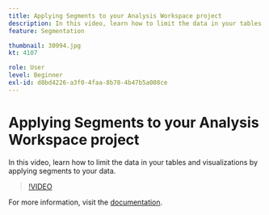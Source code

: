```yaml
---
title: Applying Segments to your Analysis Workspace project
description: In this video, learn how to limit the data in your tables and visualizations by applying segments to your data.
feature: Segmentation

thumbnail: 30994.jpg
kt: 4107

role: User
level: Beginner
exl-id: d8bd4226-a3f0-4faa-8b78-4b47b5a008ce
---
```

# Applying Segments to your Analysis Workspace project

In this video, learn how to limit the data in your tables and visualizations by applying segments to your data.

>[!VIDEO](https://video.tv.adobe.com/v/30994/?quality=12&learn=on)

For more information, visit the [documentation](https://experienceleague.adobe.com/docs/analytics/components/segmentation/segmentation-workflow/t-seg-apply.html).
